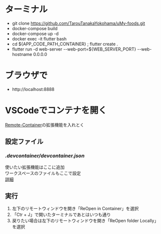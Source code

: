 # ターミナル
- git clone https://github.com/TarouTanakaYokohama/uMy-foods.git
- docker-compose build
- docker-compose up -d
- docker exec -it flutter bash
- cd ${APP_CODE_PATH_CONTAINER} ; flutter create .
- flutter run -d web-server --web-port=${WEB_SERVER_PORT} --web-hostname 0.0.0.0

# ブラウザで
- http://localhost:8888

# VSCodeでコンテナを開く
[Remote-Container](https://code.visualstudio.com/docs/remote/create-dev-container#_using-an-image-or-dockerfile)の拡張機能を入れとく

## 設定ファイル
### *.devcontainer/devcontainer.json*  
使いたい拡張機能はここに追加  
ワークスペースのファイルもここで設定  
[詳細](https://code.visualstudio.com/docs/remote/devcontainerjson-reference)

## 実行
1. 左下のリモートウィンドウを開き「ReOpen in Container」を選択
2. 「Ctr + J」で開いたターミナルであとはいつも通り
3. 戻りたい場合は左下のリモートウィンドウを開き「ReOpen folder Locally」を選択
